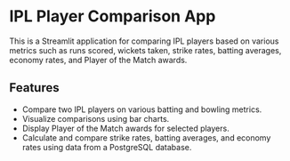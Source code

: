 # IPL Player Comparison App
This is a Streamlit application for comparing IPL players based on various metrics such as runs scored, wickets taken, strike rates, batting averages, economy rates, and Player of the Match awards.

## Features
- Compare two IPL players on various batting and bowling metrics.
- Visualize comparisons using bar charts.
- Display Player of the Match awards for selected players.
- Calculate and compare strike rates, batting averages, and economy rates using data from a PostgreSQL database.
